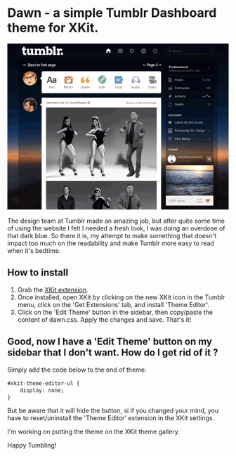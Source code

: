 Dawn - a simple Tumblr Dashboard theme for XKit.
===========

![](img/thiswebsite.gif)

The design team at Tumblr made an amazing job, but after quite some time of using the website I felt I needed a fresh look, I was doing an overdose of that dark blue. So there it is, my attempt to make something that doesn't impact too much on the readability and make Tumblr more easy to read when it's bedtime.

## How to install

1. Grab the [XKit extension](http://xkit.info/seven/download/).
2. Once installed, open XKit by clicking on the new XKit icon in the Tumblr menu, click on the 'Get Extensions' tab, and install 'Theme Editor'. 
3. Click on the 'Edit Theme' button in the sidebar, then copy/paste the content of dawn.css. Apply the changes and save. That's it!

## Good, now I have a 'Edit Theme' button on my sidebar that I don't want. How do I get rid of it ?

Simply add the code below to the end of theme:
```
#xkit-theme-editor-ul {
    display: none;
}
```

But be aware that it will hide the button, si if you changed your mind, you have to reset/uninstall the 'Theme Editor' extension in the XKit settings.

I'm working on putting the theme on the XKit theme gallery.

Happy Tumbling!
